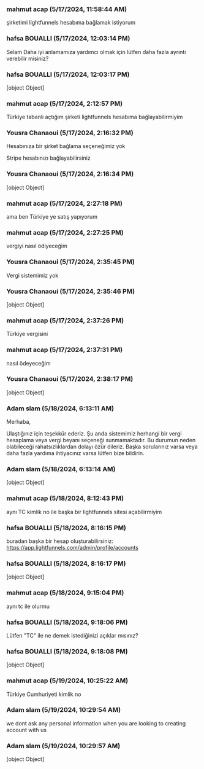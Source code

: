 ### mahmut acap (5/17/2024, 11:58:44 AM)

şirketimi lightfunnels hesabıma bağlamak istiyorum

### hafsa BOUALLI (5/17/2024, 12:03:14 PM)

Selam 
Daha iyi anlamamıza yardımcı olmak için lütfen daha fazla ayrıntı verebilir misiniz?

### hafsa BOUALLI (5/17/2024, 12:03:17 PM)

[object Object]

### mahmut acap (5/17/2024, 2:12:57 PM)

Türkiye tabanlı açtığım şirketi lightfunnels hesabıma bağlayabilirmiyim

### Yousra Chanaoui (5/17/2024, 2:16:32 PM)

Hesabınıza bir şirket bağlama seçeneğimiz yok 

Stripe hesabınızı bağlayabilirsiniz

### Yousra Chanaoui (5/17/2024, 2:16:34 PM)

[object Object]

### mahmut acap (5/17/2024, 2:27:18 PM)

ama ben Türkiye ye satış yapıyorum

### mahmut acap (5/17/2024, 2:27:25 PM)

vergiyi nasıl ödiyeceğim

### Yousra Chanaoui (5/17/2024, 2:35:45 PM)

Vergi sistemimiz yok

### Yousra Chanaoui (5/17/2024, 2:35:46 PM)

[object Object]

### mahmut acap (5/17/2024, 2:37:26 PM)

Türkiye vergisini

### mahmut acap (5/17/2024, 2:37:31 PM)

nasıl ödeyeceğim

### Yousra Chanaoui (5/17/2024, 2:38:17 PM)

[object Object]

### Adam slam (5/18/2024, 6:13:11 AM)

Merhaba,

Ulaştığınız için teşekkür ederiz. Şu anda sistemimiz herhangi bir vergi hesaplama veya vergi beyanı seçeneği sunmamaktadır. Bu durumun neden olabileceği rahatsızlıklardan dolayı özür dileriz. Başka sorularınız varsa veya daha fazla yardıma ihtiyacınız varsa lütfen bize bildirin.

### Adam slam (5/18/2024, 6:13:14 AM)

[object Object]

### mahmut acap (5/18/2024, 8:12:43 PM)

aynı TC kimlik no ile başka bir lightfunnels sitesi açabilirmiyim

### hafsa BOUALLI (5/18/2024, 8:16:15 PM)

buradan başka bir hesap oluşturabilirsiniz: https://app.lightfunnels.com/admin/profile/accounts

### hafsa BOUALLI (5/18/2024, 8:16:17 PM)

[object Object]

### mahmut acap (5/18/2024, 9:15:04 PM)

aynı tc ile olurmu

### hafsa BOUALLI (5/18/2024, 9:18:06 PM)

Lütfen "TC" ile ne demek istediğinizi açıklar mısınız?

### hafsa BOUALLI (5/18/2024, 9:18:08 PM)

[object Object]

### mahmut acap (5/19/2024, 10:25:22 AM)

Türkiye Cumhuriyeti kimlik no

### Adam slam (5/19/2024, 10:29:54 AM)

we dont ask any personal information when you are looking to creating account with us

### Adam slam (5/19/2024, 10:29:57 AM)

[object Object]
